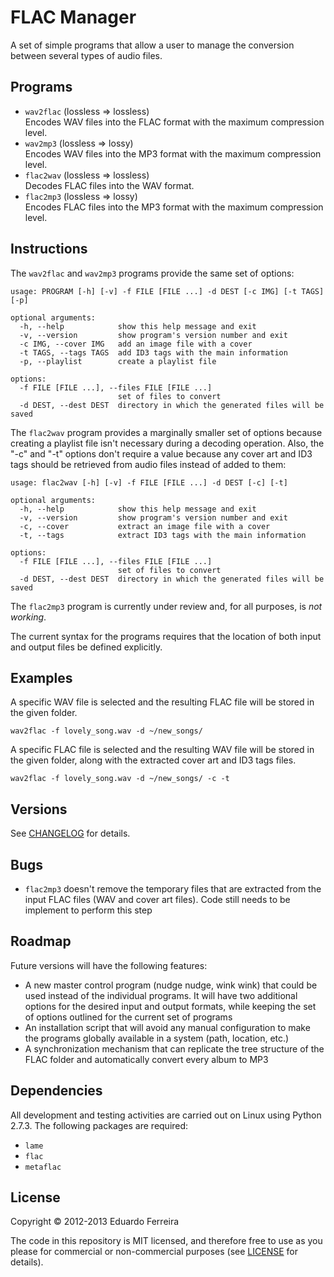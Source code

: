 # FLAC Manager

A set of simple programs that allow a user to manage the conversion between several types of audio files.

## Programs

* `wav2flac` (lossless => lossless)  
Encodes WAV files into the FLAC format with the maximum compression level.
* `wav2mp3` (lossless => lossy)  
Encodes WAV files into the MP3 format with the maximum compression level.
* `flac2wav` (lossless => lossless)  
Decodes FLAC files into the WAV format.
* `flac2mp3` (lossless => lossy)  
Encodes FLAC files into the MP3 format with the maximum compression level.

## Instructions

The `wav2flac` and `wav2mp3` programs provide the same set of options:

    usage: PROGRAM [-h] [-v] -f FILE [FILE ...] -d DEST [-c IMG] [-t TAGS] [-p]

    optional arguments:
      -h, --help            show this help message and exit
      -v, --version         show program's version number and exit
      -c IMG, --cover IMG   add an image file with a cover
      -t TAGS, --tags TAGS  add ID3 tags with the main information
      -p, --playlist        create a playlist file

    options:
      -f FILE [FILE ...], --files FILE [FILE ...]
                            set of files to convert
      -d DEST, --dest DEST  directory in which the generated files will be saved

The `flac2wav` program provides a marginally smaller set of options because creating a playlist file isn't necessary during a decoding operation. Also, the "-c" and "-t" options don't require a value because any cover art and ID3 tags should be retrieved from audio files instead of added to them:

    usage: flac2wav [-h] [-v] -f FILE [FILE ...] -d DEST [-c] [-t]

    optional arguments:
      -h, --help            show this help message and exit
      -v, --version         show program's version number and exit
      -c, --cover           extract an image file with a cover
      -t, --tags            extract ID3 tags with the main information

    options:
      -f FILE [FILE ...], --files FILE [FILE ...]
                            set of files to convert
      -d DEST, --dest DEST  directory in which the generated files will be saved

The `flac2mp3` program is currently under review and, for all purposes, is *not working*.

The current syntax for the programs requires that the location of both input and output files be defined explicitly.

## Examples

A specific WAV file is selected and the resulting FLAC file will be stored in the given folder.

    wav2flac -f lovely_song.wav -d ~/new_songs/

A specific FLAC file is selected and the resulting WAV file will be stored in the given folder, along with the extracted cover art and ID3 tags files.

    wav2flac -f lovely_song.wav -d ~/new_songs/ -c -t

## Versions

See [CHANGELOG](CHANGELOG.md) for details.

## Bugs

* `flac2mp3` doesn't remove the temporary files that are extracted from the input FLAC files (WAV and cover art files). Code still needs to be implement to perform this step

## Roadmap

Future versions will have the following features:

* A new master control program (nudge nudge, wink wink) that could be used instead of the individual programs. It will have two additional options for the desired input and output formats, while keeping the set of options outlined for the current set of programs
* An installation script that will avoid any manual configuration to make the programs globally available in a system (path, location, etc.)
* A synchronization mechanism that can replicate the tree structure of the FLAC folder and automatically convert every album to MP3

## Dependencies

All development and testing activities are carried out on Linux using Python 2.7.3. The following packages are required:

* `lame`
* `flac`
* `metaflac`

## License

Copyright © 2012-2013 Eduardo Ferreira

The code in this repository is MIT licensed, and therefore free to use as you please for commercial or non-commercial purposes (see [LICENSE](LICENSE) for details).
